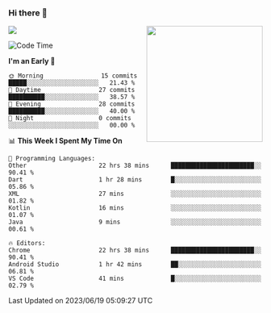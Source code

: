 ### Hi there 👋

![](https://metrics.lecoq.io/itaowu?template=classic&config.timezone=Asia%2FShanghai)
<img align='right' src="https://media.giphy.com/media/M9gbBd9nbDrOTu1Mqx/giphy.gif" width="230">

<!--START_SECTION:waka-->
![Code Time](http://img.shields.io/badge/Code%20Time-90%20hrs%2050%20mins-blue)

**I'm an Early 🐤** 

```text
🌞 Morning                15 commits          █████░░░░░░░░░░░░░░░░░░░░   21.43 % 
🌆 Daytime                27 commits          ██████████░░░░░░░░░░░░░░░   38.57 % 
🌃 Evening                28 commits          ██████████░░░░░░░░░░░░░░░   40.00 % 
🌙 Night                  0 commits           ░░░░░░░░░░░░░░░░░░░░░░░░░   00.00 % 
```


📊 **This Week I Spent My Time On** 

```text
💬 Programming Languages: 
Other                    22 hrs 38 mins      ███████████████████████░░   90.41 % 
Dart                     1 hr 28 mins        █░░░░░░░░░░░░░░░░░░░░░░░░   05.86 % 
XML                      27 mins             ░░░░░░░░░░░░░░░░░░░░░░░░░   01.82 % 
Kotlin                   16 mins             ░░░░░░░░░░░░░░░░░░░░░░░░░   01.07 % 
Java                     9 mins              ░░░░░░░░░░░░░░░░░░░░░░░░░   00.61 % 

🔥 Editors: 
Chrome                   22 hrs 38 mins      ███████████████████████░░   90.41 % 
Android Studio           1 hr 42 mins        ██░░░░░░░░░░░░░░░░░░░░░░░   06.81 % 
VS Code                  41 mins             █░░░░░░░░░░░░░░░░░░░░░░░░   02.79 % 
```


 Last Updated on 2023/06/19 05:09:27 UTC
<!--END_SECTION:waka-->

<!--
**itaowu/itaowu** is a ✨ _special_ ✨ repository because its `README.md` (this file) appears on your GitHub profile.

Here are some ideas to get you started:

- 🔭 I’m currently working on ...
- 🌱 I’m currently learning ...
- 👯 I’m looking to collaborate on ...
- 🤔 I’m looking for help with ...
- 💬 Ask me about ...
- 📫 How to reach me: ...
- 😄 Pronouns: ...
- ⚡ Fun fact: ...
-->
